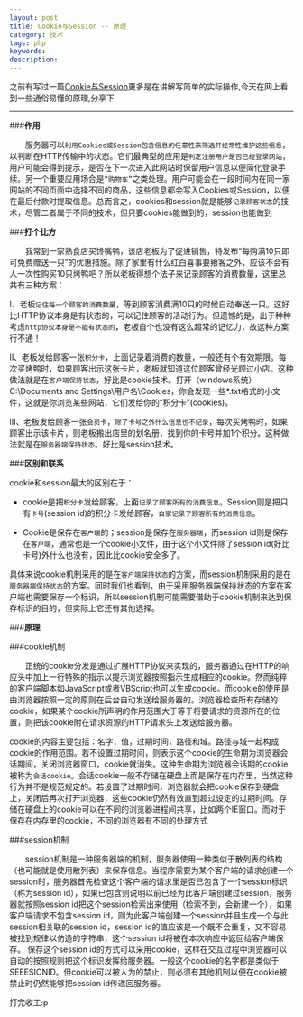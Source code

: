 ```yaml
---
layout: post
title: Cookie与Session -- 原理
category: 技术
tags: php
keywords: 
description: 
---
```


之前有写过一篇[Cookie与Session](http://arrowjustdoit.github.io/2014/05/25/Cookie-and-Session.html)更多是在讲解写简单的实际操作,今天在网上看到一些通俗易懂的原理,分享下
***

###**作用**

　　服务器可以`利用Cookies或Session包含信息的任意性来筛选并经常性维护这些信息`，以判断在HTTP传输中的状态。它们最典型的应用是`判定注册用户是否已经登录网站`，用户可能会得到提示，是否在下一次进入此网站时保留用户信息以便简化登录手续。另一个重要应用场合是`“购物车”`之类处理。用户可能会在一段时间内在同一家网站的不同页面中选择不同的商品，这些信息都会写入Cookies或Session，以便在最后付款时提取信息。总而言之，cookies和session就是能够`记录顾客状态`的技术，尽管二者属于不同的技术，但只要cookies能做到的，session也能做到

###**打个比方**

　　我常到一家熟食店买馋嘴鸭，该店老板为了促进销售，特发布“每购满10只即可免费赠送一只”的优惠措施。除了家里有什么红白喜事要飨客之外，应该不会有人一次性购买10只烤鸭吧？所以老板得想个法子来记录顾客的消费数量，这里总共有三种方案：

   Ⅰ、老板`记住每一个顾客的消费数量`，等到顾客消费满10只的时候自动奉送一只。这好比HTTP协议本身是有状态的，可以记住顾客的活动行为。但遗憾的是，出于种种考虑`http协议本身是不能有状态的`，老板自个也没有这么超常的记忆力，故这种方案行不通！

   Ⅱ、老板发给顾客一张`积分卡`，上面记录着消费的数量，一般还有个有效期限。每次买烤鸭时，如果顾客出示这张卡片，老板就知道这位顾客曾经光顾过小店。这种做法就是在`客户端保持状态`，好比是cookie技术。打开（windows系统）C:\Documents and Settings\用户名\Cookies，你会发现一些*.txt格式的小文件，这就是你浏览某些网站，它们发给你的“积分卡”(cookies)。

   Ⅲ、老板发给顾客一张`会员卡`，`除了卡号之外什么信息也不纪录`，每次买烤鸭时，如果顾客出示该卡片，则老板搬出店里的划名册，找到你的卡号并加1个积分。这种做法就是在`服务器端保持状态`。好比是session技术。

###**区别和联系**

cookie和session最大的区别在于： 

- cookie是把`积分卡`发给顾客，上面`记录了顾客所有的消费信息`。Session则是把只有`卡号`(session id)的积分卡发给顾客，`自家记录了顾客所有的消费信息`。

- Cookie是保存在`客户端`的；session是保存在`服务器端`，而session id则是保存在`客户端`，通常也是一个cookie小文件，由于这个小文件除了session id(好比卡号)外什么也没有，因此比cookie安全多了。

具体来说cookie机制采用的是在`客户端保持状态`的方案，而session机制采用的是在`服务器端保持状态`的方案。同时我们也看到，由于采用服务器端保持状态的方案在客户端也需要保存一个标识，所以session机制可能需要借助于cookie机制来达到保存标识的目的，但实际上它还有其他选择。

###**原理**

###cookie机制

　　正统的cookie分发是通过扩展HTTP协议来实现的，服务器通过在HTTP的响应头中加上一行特殊的指示以提示浏览器按照指示生成相应的cookie。然而纯粹的客户端脚本如JavaScript或者VBScript也可以生成cookie。而cookie的使用是由浏览器按照一定的原则在后台自动发送给服务器的。浏览器检查所有存储的cookie，如果某个cookie所声明的作用范围大于等于将要请求的资源所在的位置，则把该cookie附在请求资源的HTTP请求头上发送给服务器。

cookie的内容主要包括：名字，值，过期时间，路径和域。路径与域一起构成cookie的作用范围。若不设置过期时间，则表示这个cookie的生命期为浏览器会话期间，关闭浏览器窗口，cookie就消失。这种生命期为浏览器会话期的cookie被称为`会话cookie`。会话cookie一般不存储在硬盘上而是保存在内存里，当然这种行为并不是规范规定的。若设置了过期时间，浏览器就会把cookie保存到硬盘上，关闭后再次打开浏览器，这些cookie仍然有效直到超过设定的过期时间。存储在硬盘上的cookie可以在不同的浏览器进程间共享，比如两个IE窗口。而对于保存在内存里的cookie，不同的浏览器有不同的处理方式

###session机制

　　session机制是一种服务器端的机制，服务器使用一种类似于散列表的结构（也可能就是使用散列表）来保存信息。当程序需要为某个客户端的请求创建一个session时，服务器首先检查这个客户端的请求里是否已包含了一个session标识（称为session id），如果已包含则说明以前已经为此客户端创建过session，服务器就按照session id把这个session检索出来使用（检索不到，会新建一个），如果客户端请求不包含session id，则为此客户端创建一个session并且生成一个与此session相关联的session id，session id的值应该是一个既不会重复，又不容易被找到规律以仿造的字符串，这个session id将被在本次响应中返回给客户端保存。 保存这个session id的方式可以采用cookie，这样在交互过程中浏览器可以自动的按照规则把这个标识发挥给服务器。一般这个cookie的名字都是类似于SEEESIONID。但cookie可以被人为的禁止，则必须有其他机制以便在cookie被禁止时仍然能够把session id传递回服务器。 


打完收工:p
